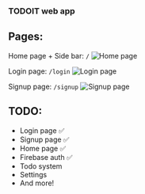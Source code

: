 ### TODOIT web app

## Pages:
Home page + Side bar: ```/```
![Home page](https://i.imgur.com/TZt5olf.png)

Login page: ```/login```
![Login page](https://i.imgur.com/jxqTOTP.png)


Signup page: ```/signup```
![Signup page](https://i.imgur.com/66igLbn.png)


## TODO:

- Login page ✅
- Signup page ✅
- Home page ✅
- Firebase auth ✅
- Todo system
- Settings
- And more!
